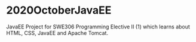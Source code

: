 # 2020OctoberJavaEE
JavaEE Project for SWE306 Programming Elective II (1) which learns about HTML, CSS, JavaEE and Apache Tomcat.
